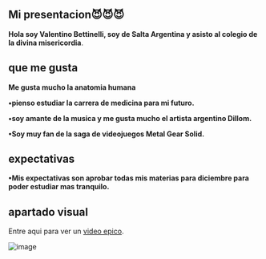 ## Mi presentacion😈😈😈 ##
__Hola soy Valentino Bettinelli, soy de Salta Argentina y asisto al colegio de la divina misericordia__.

## que me gusta ##
__Me gusta mucho la anatomia humana__

__•pienso estudiar la carrera de medicina para mi futuro.__

__•soy amante de la musica y me gusta mucho el artista argentino Dillom.__

__•Soy muy fan de la saga de videojuegos Metal Gear Solid.__

## expectativas ##

__•Mis expectativas son aprobar todas mis materias para diciembre para poder estudiar mas tranquilo.__

## apartado visual ##
Entre aqui para ver un [video epico](https://youtu.be/BEwzyezot3s?si=y01f0JNJE4mzVWZO).

![image](https://github.com/tinobett/tinobett/assets/172041694/571edcc3-b272-450f-9c3f-be1f9c6d2054)
